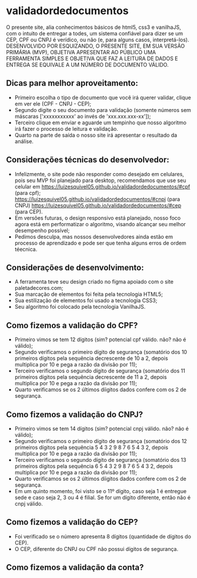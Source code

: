 # validadordedocumentos
O presente site, alia conhecimentos básicos de html5, css3 e vanilhaJS, com o intuito de entregar a todes, um sistema confiável para dizer se um CEP, CPF ou CNPJ é verídico, ou não (e, para alguns casos, interpretá-los). DESENVOLVIDO POR ESQUIZANDO, O PRESENTE SITE, EM SUA VERSÃO PRIMÁRIA (MVP), OBJETIVA APRESENTAR AO PÚBLICO UMA FERRAMENTA SIMPLES E OBJETIVA QUE FAZ A LEITURA DE DADOS E ENTREGA SE EQUIVALE A UM NÚMERO DE DOCUMENTO VÁLIDO.

## Dicas para melhor aproveitamento:
- Primeiro escolha o tipo de documento que você irá querer validar, clique em ver ele (CPF - CNPJ - CEP);
- Segundo digite o seu documento para validação (somente números sem máscaras ['xxxxxxxxxxx' ao invés de 'xxx.xxx.xxx-xx']);
- Terceiro clique em enviar e aguarde um tempinho que nosso algoritmo irá fazer o processo de leitura e validação.
- Quarto na parte de saída o nosso site irá apresentar o resultado da análise.

## Considerações técnicas do desenvolvedor:
- Infelizmente, o site pode não responder como desejado em celulares, pois seu MVP foi planejado para desktop, recomendamos que use seu celular em https://luizesquivel05.github.io/validadordedocumentos/#cpf (para cpf); https://luizesquivel05.github.io/validadordedocumentos/#cnpj (para CNPJ) https://luizesquivel05.github.io/validadordedocumentos/#cep (para CEP).
- Em versões futuras, o design responsivo está planejado, nosso foco agora está em performatizar o algoritmo, visando alcançar seu melhor desempenho possível;
- Pedimos desculpa, mas nossos desenvolvedores ainda estão em processo de aprendizado e pode ser que tenha alguns erros de ordem téecnica.

## Considerações de desenvolvimento:
- A ferramenta teve seu design criado no figma apoiado com o site paletadecores.com;
- Sua marcação de elementos foi feita pela tecnologia HTML5;
- Sua estilização de elementos foi usado a tecnologia CSS3;
- Seu algoritmo foi colocado pela tecnologia VanilhaJS.

## Como fizemos a validação do CPF?
- Primeiro vimos se tem 12 dígitos (sim? potencial cpf válido. não? não é válido);
- Segundo verificamos o primeiro dígito de segurança (somatório dos 10 primeiros dígitos pela sequência decrescente de 10 a 2, depois multiplica por 10 e pega a razão da divisão por 11);
- Terceiro verificamos o segundo dígito de segurança (somatório dos 11 primeiros dígitos pela sequência decrescente de 11 a 2, depois multiplica por 10 e pega a razão da divisão por 11);
- Quarto verificamos se os 2 últimos díigitos dados confere com os 2 de segurança.


## Como fizemos a validação do CNPJ?
- Primeiro vimos se tem 14 dígitos (sim? potencial cnpj válido. não? não é válido);
- Segundo verificamos o primeiro dígito de segurança (somatório dos 12 primeiros dígitos pela sequência 5 4 3 2 9 8 7 6 5 4 3 2, depois multiplica por 10 e pega a razão da divisão por 11);
- Terceiro verificamos o segundo dígito de segurança (somatório dos 13 primeiros dígitos pela sequência 6 5 4 3 2 9 8 7 6 5 4 3 2, depois multiplica por 10 e pega a razão da divisão por 11);
- Quarto verificamos se os 2 últimos díigitos dados confere com os 2 de segurança.
- Em um quinto momento, foi visto se o 11º dígito, caso seja 1 é entregue sede e caso seja 2, 3 ou 4 é filial. Se for um dígito diferente, então não é cnpj válido.

## Como fizemos a validação do CEP?
- Foi verificado se o número apresenta 8 dígitos (quantidade de dígitos do CEP).
- O CEP, diferente do CNPJ ou CPF não possui dígitos de segurança.

## Como fizemos a validação da conta?